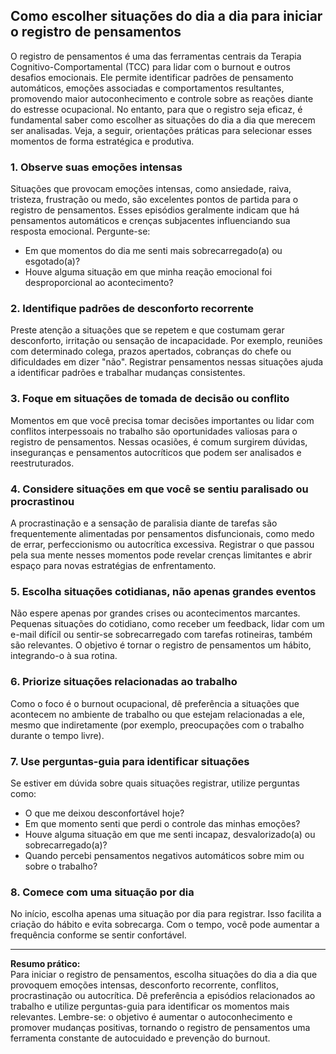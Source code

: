 
## Como escolher situações do dia a dia para iniciar o registro de pensamentos

O registro de pensamentos é uma das ferramentas centrais da Terapia Cognitivo-Comportamental (TCC) para lidar com o burnout e outros desafios emocionais. Ele permite identificar padrões de pensamento automáticos, emoções associadas e comportamentos resultantes, promovendo maior autoconhecimento e controle sobre as reações diante do estresse ocupacional. No entanto, para que o registro seja eficaz, é fundamental saber como escolher as situações do dia a dia que merecem ser analisadas. Veja, a seguir, orientações práticas para selecionar esses momentos de forma estratégica e produtiva.

### 1. Observe suas emoções intensas

Situações que provocam emoções intensas, como ansiedade, raiva, tristeza, frustração ou medo, são excelentes pontos de partida para o registro de pensamentos. Esses episódios geralmente indicam que há pensamentos automáticos e crenças subjacentes influenciando sua resposta emocional. Pergunte-se:  
- Em que momentos do dia me senti mais sobrecarregado(a) ou esgotado(a)?  
- Houve alguma situação em que minha reação emocional foi desproporcional ao acontecimento?

### 2. Identifique padrões de desconforto recorrente

Preste atenção a situações que se repetem e que costumam gerar desconforto, irritação ou sensação de incapacidade. Por exemplo, reuniões com determinado colega, prazos apertados, cobranças do chefe ou dificuldades em dizer "não". Registrar pensamentos nessas situações ajuda a identificar padrões e trabalhar mudanças consistentes.

### 3. Foque em situações de tomada de decisão ou conflito

Momentos em que você precisa tomar decisões importantes ou lidar com conflitos interpessoais no trabalho são oportunidades valiosas para o registro de pensamentos. Nessas ocasiões, é comum surgirem dúvidas, inseguranças e pensamentos autocríticos que podem ser analisados e reestruturados.

### 4. Considere situações em que você se sentiu paralisado ou procrastinou

A procrastinação e a sensação de paralisia diante de tarefas são frequentemente alimentadas por pensamentos disfuncionais, como medo de errar, perfeccionismo ou autocrítica excessiva. Registrar o que passou pela sua mente nesses momentos pode revelar crenças limitantes e abrir espaço para novas estratégias de enfrentamento.

### 5. Escolha situações cotidianas, não apenas grandes eventos

Não espere apenas por grandes crises ou acontecimentos marcantes. Pequenas situações do cotidiano, como receber um feedback, lidar com um e-mail difícil ou sentir-se sobrecarregado com tarefas rotineiras, também são relevantes. O objetivo é tornar o registro de pensamentos um hábito, integrando-o à sua rotina.

### 6. Priorize situações relacionadas ao trabalho

Como o foco é o burnout ocupacional, dê preferência a situações que acontecem no ambiente de trabalho ou que estejam relacionadas a ele, mesmo que indiretamente (por exemplo, preocupações com o trabalho durante o tempo livre).

### 7. Use perguntas-guia para identificar situações

Se estiver em dúvida sobre quais situações registrar, utilize perguntas como:
- O que me deixou desconfortável hoje?
- Em que momento senti que perdi o controle das minhas emoções?
- Houve alguma situação em que me senti incapaz, desvalorizado(a) ou sobrecarregado(a)?
- Quando percebi pensamentos negativos automáticos sobre mim ou sobre o trabalho?

### 8. Comece com uma situação por dia

No início, escolha apenas uma situação por dia para registrar. Isso facilita a criação do hábito e evita sobrecarga. Com o tempo, você pode aumentar a frequência conforme se sentir confortável.

---

**Resumo prático:**  
Para iniciar o registro de pensamentos, escolha situações do dia a dia que provoquem emoções intensas, desconforto recorrente, conflitos, procrastinação ou autocrítica. Dê preferência a episódios relacionados ao trabalho e utilize perguntas-guia para identificar os momentos mais relevantes. Lembre-se: o objetivo é aumentar o autoconhecimento e promover mudanças positivas, tornando o registro de pensamentos uma ferramenta constante de autocuidado e prevenção do burnout.

```
